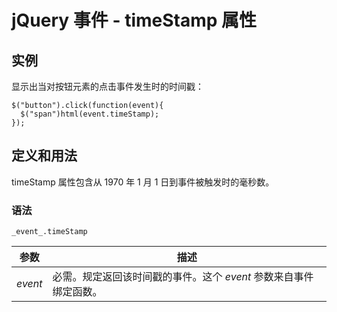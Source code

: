 # jQuery 事件 - timeStamp 属性



## 实例

显示出当对按钮元素的点击事件发生时的时间戳：

```
$("button").click(function(event){
  $("span")html(event.timeStamp);
});

```

## 定义和用法

timeStamp 属性包含从 1970 年 1 月 1 日到事件被触发时的毫秒数。

### 语法

```
_event_.timeStamp
```

| 参数 | 描述 |
| --- | --- |
| _event_ | 必需。规定返回该时间戳的事件。这个 _event_ 参数来自事件绑定函数。 |




